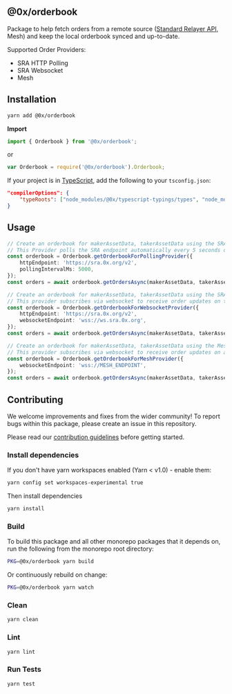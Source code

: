 ## @0x/orderbook

Package to help fetch orders from a remote source ([Standard Relayer API](https://github.com/0xProject/standard-relayer-api), Mesh) and keep the local orderbook synced and up-to-date.

Supported Order Providers:

-   SRA HTTP Polling
-   SRA Websocket
-   Mesh

## Installation

```bash
yarn add @0x/orderbook
```

**Import**

```typescript
import { Orderbook } from '@0x/orderbook';
```

or

```javascript
var Orderbook = require('@0x/orderbook').Orderbook;
```

If your project is in [TypeScript](https://www.typescriptlang.org/), add the following to your `tsconfig.json`:

```json
"compilerOptions": {
    "typeRoots": ["node_modules/@0x/typescript-typings/types", "node_modules/@types"],
}
```

## Usage

```typescript
// Create an orderbook for makerAssetData, takerAssetData using the SRA Polling Order Provider
// This Provider polls the SRA endpoint automatically every 5 seconds on the supplied asset pairs
const orderbook = Orderbook.getOrderbookForPollingProvider({
    httpEndpoint: 'https://sra.0x.org/v2',
    pollingIntervalMs: 5000,
});
const orders = await orderbook.getOrdersAsync(makerAssetData, takerAssetData);

// Create an orderbook for makerAssetData, takerAssetData using the SRA Websocket Order Provider
// This provider subscribes via websocket to receive order updates on the supplied asset pairs
const orderbook = Orderbook.getOrderbookForWebsocketProvider({
    httpEndpoint: 'https://sra.0x.org/v2',
    websocketEndpoint: 'wss://ws.sra.0x.org',
});
const orders = await orderbook.getOrdersAsync(makerAssetData, takerAssetData);

// Create an orderbook for makerAssetData, takerAssetData using the Mesh Order Provider
// This provider subscribes via websocket to receive order updates on all orders stored in Mesh
const orderbook = Orderbook.getOrderbookForMeshProvider({
    websocketEndpoint: 'wss://MESH_ENDPOINT',
});
const orders = await orderbook.getOrdersAsync(makerAssetData, takerAssetData);
```

## Contributing

We welcome improvements and fixes from the wider community! To report bugs within this package, please create an issue in this repository.

Please read our [contribution guidelines](../../CONTRIBUTING.md) before getting started.

### Install dependencies

If you don't have yarn workspaces enabled (Yarn < v1.0) - enable them:

```bash
yarn config set workspaces-experimental true
```

Then install dependencies

```bash
yarn install
```

### Build

To build this package and all other monorepo packages that it depends on, run the following from the monorepo root directory:

```bash
PKG=@0x/orderbook yarn build
```

Or continuously rebuild on change:

```bash
PKG=@0x/orderbook yarn watch
```

### Clean

```bash
yarn clean
```

### Lint

```bash
yarn lint
```

### Run Tests

```bash
yarn test
```
